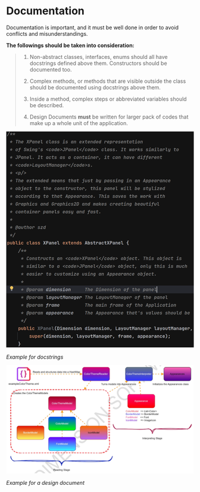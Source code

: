 # Documentation

Documentation is important, and it must be well done in order to
avoid conflicts and misunderstandings.

**The followings should be taken into consideration:**

> 1. Non-abstract classes, interfaces, enums should all have docstrings defined
>      above them. Constructors should be documented too.
> 
> 2. Complex methods, or methods that are visible outside the class should
>      be documented using docstrings above them.
> 
> 3. Inside a method, complex steps or abbreviated variables should be described.
> 
> 4. Design Documents **must** be written for larger pack of codes that make up
>      a whole unit of the application.

<img title="" src="imgs/docstrings.png" alt="" data-align="center">

*Example for docstrings*

<img title="" src="imgs/designdoc.png" alt="" data-align="center">

*Example for a design document*
